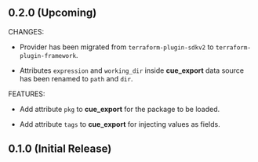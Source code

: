 ## 0.2.0 (Upcoming)
    
CHANGES:

* Provider has been migrated from `terraform-plugin-sdkv2` to
  `terraform-plugin-framework`.

* Attributes `expression` and `working_dir` inside **cue_export** data source has been renamed to
  `path` and `dir`.

FEATURES:

* Add attribute `pkg` to **cue_export** for the package to be loaded.

* Add attribute `tags` to **cue_export** for injecting values as fields.

## 0.1.0 (Initial Release)
